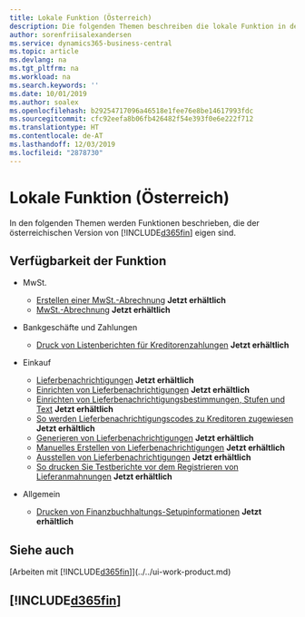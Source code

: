 ```yaml
---
title: Lokale Funktion (Österreich)
description: Die folgenden Themen beschreiben die lokale Funktion in der österreichischen Version von Business Central.
author: sorenfriisalexandersen
ms.service: dynamics365-business-central
ms.topic: article
ms.devlang: na
ms.tgt_pltfrm: na
ms.workload: na
ms.search.keywords: ''
ms.date: 10/01/2019
ms.author: soalex
ms.openlocfilehash: b29254717096a46518e1fee76e8be14617993fdc
ms.sourcegitcommit: cfc92eefa8b06fb426482f54e393f0e6e222f712
ms.translationtype: HT
ms.contentlocale: de-AT
ms.lasthandoff: 12/03/2019
ms.locfileid: "2878730"
---
```

# <a name="austria-local-functionality"></a>Lokale Funktion (Österreich)
In den folgenden Themen werden Funktionen beschrieben, die der österreichischen Version von [!INCLUDE[d365fin](../../includes/d365fin_md.md)] eigen sind.  

## <a name="feature-availability"></a>Verfügbarkeit der Funktion

* MwSt.
    * [Erstellen einer MwSt.-Abrechnung](how-to-create-a-vat-statement.md) **Jetzt erhältlich**
    * [MwSt.-Abrechnung](vat-reporting.md) **Jetzt erhältlich**

* Bankgeschäfte und Zahlungen
    * [Druck von Listenberichten für Kreditorenzahlungen](how-to-print-vendor-payments-list-reports.md) **Jetzt erhältlich**

* Einkauf
    * [Lieferbenachrichtigungen](delivery-reminders.md) **Jetzt erhältlich**
    * [Einrichten von Lieferbenachrichtigungen](how-to-set-up-delivery-reminders.md) **Jetzt erhältlich**
    * [Einrichten von Lieferbenachrichtigungsbestimmungen, Stufen und Text](how-to-set-up-delivery-reminder-terms-levels-and-text.md) **Jetzt erhältlich**
    * [So werden Lieferbenachrichtigungscodes zu Kreditoren zugewiesen](how-to-assign-delivery-reminder-codes-to-vendors.md) **Jetzt erhältlich**
    * [Generieren von Lieferbenachrichtigungen](how-to-generate-delivery-reminders.md) **Jetzt erhältlich**
    * [Manuelles Erstellen von Lieferbenachrichtigungen](how-to-create-delivery-reminders-manually.md) **Jetzt erhältlich**
    * [Ausstellen von Lieferbenachrichtigungen](how-to-issue-delivery-reminders.md) **Jetzt erhältlich**
    * [So drucken Sie Testberichte vor dem Registrieren von Lieferanmahnungen](how-to-print-test-reports-for-delivery-reminders.md) **Jetzt erhältlich**

* Allgemein
    * [Drucken von Finanzbuchhaltungs-Setupinformationen](how-to-print-general-ledger-setup-information.md) **Jetzt erhältlich**

## <a name="see-also"></a>Siehe auch
[Arbeiten mit [!INCLUDE[d365fin](../../includes/d365fin_md.md)]](../../ui-work-product.md)

## [!INCLUDE[d365fin](../../includes/free_trial_md.md)]  
